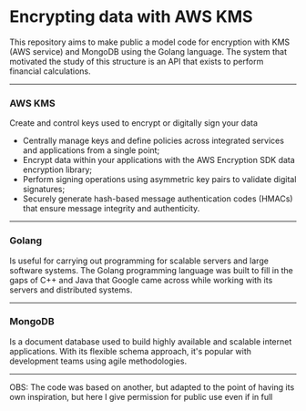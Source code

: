 # Encrypting data with AWS KMS
This repository aims to make public a model code for encryption with KMS (AWS service) and MongoDB using the Golang language. The system that motivated the study of this structure is an API that exists to perform financial calculations.

---

### AWS KMS
Create and control keys used to encrypt or digitally sign your data
- Centrally manage keys and define policies across integrated services and applications from a single point;
- Encrypt data within your applications with the AWS Encryption SDK data encryption library;
- Perform signing operations using asymmetric key pairs to validate digital signatures;
- Securely generate hash-based message authentication codes (HMACs) that ensure message integrity and authenticity.

---

### Golang
Is useful for carrying out programming for scalable servers and large software systems. The Golang programming language was built to fill in the gaps of C++ and Java that Google came across while working with its servers and distributed systems.

---

### MongoDB
Is a document database used to build highly available and scalable internet applications. With its flexible schema approach, it's popular with development teams using agile methodologies.

---

OBS: The code was based on another, but adapted to the point of having its own inspiration, but here I give permission for public use even if in full
